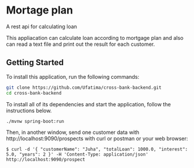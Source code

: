 # Mortage plan
A rest api for calculating loan

This appliacation can calculate loan according to mortgage plan and also can read a text file and print out the result for each customer.

## Getting Started

To install this application, run the following commands:

```bash
git clone https://github.com/Ufatima/cross-bank-backend.git
cd cross-bank-backend
```

To install all of its dependencies and start the application, follow the instructions below.
 
```bash
./mvnw spring-boot:run
```

Then, in another window, send one customer data with http://localhost:9090/prospects with curl or postman or your web browser: 

```
$ curl -d '{ "customerName": "Juha", "totalLoan": 1000.0, "interest": 5.0, "years": 2 }' -H 'Content-Type: application/json' http://localhost:9090/prospect
```
